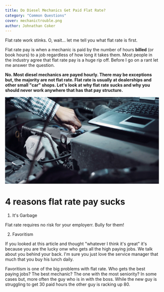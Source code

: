 ```yaml
---
title: Do Diesel Mechanics Get Paid Flat Rate?
category: "Common Questions"
cover: mechanictrouble.png
author: Johnathan Coker
---
```


Flat rate work stinks. O, wait... let me tell you what flat rate is first. 

Flat rate pay is when a mechanic is paid by the number of hours **billed** (or book hours) to a job regardless of how long it takes them. Most people in the industry agree that flat rate pay is a huge rip off. Before I go on a rant let me answer the question.

**No. Most diesel mechanics are payed hourly. There may be exceptions but, the majority are not flat rate. Flat rate is usually at dealerships and other small "car" shops. Let's look at why flat rate sucks and why you should never work anywhere that has that pay structure.**



![test](./mechanictrouble.png)


# 4 reasons flat rate pay sucks

1. It's Garbage

Flat rate requires no risk for your employerr. Bully for them! 

2. Favoritism

If you looked at this article and thought "whatever I think it's great" it's because you are the lucky onw who gets all the high paying jobs. We talk about you behind your back. I'm sure you just love the service manager that much that you buy his lunch daily. 

Favoritism is one of the big problems with flat rate. Who gets the best paying jobs? The best mechanic? The one with the most seniority? In some cases but, more often the guy who is in with the boss. While the new guy is struggling to get 30 paid hours the other guy is racking up 80.

